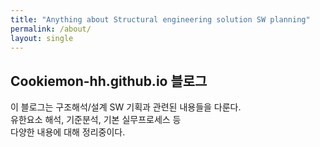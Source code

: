 ```yaml
---
title: "Anything about Structural engineering solution SW planning"
permalink: /about/
layout: single
---
```


## Cookiemon-hh.github.io 블로그

이 블로그는 구조해석/설계 SW 기획과 관련된 내용들을 다룬다.  
유한요소 해석, 기준분석, 기본 실무프로세스 등  
다양한 내용에 대해 정리중이다.  
